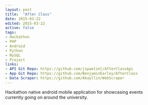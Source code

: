 ```yaml
---
layout: post
title:  "After Class"
date: 2015-03-22
edited: 2015-03-22
active: false
tags:
- Hackathon
- PHP
- Android
- Python
- MySQL
- Project
links:
- API Git Repo: https://github.com/jspaetzel/AfterClassApi
- App Git Repo: https://github.com/BenjaminEarley/AfterClass
- Data Scraper: https://github.com/Akayllin/WebScraper
---
```


Hackathon native android mobile application for showcasing events currently going on around the university.
